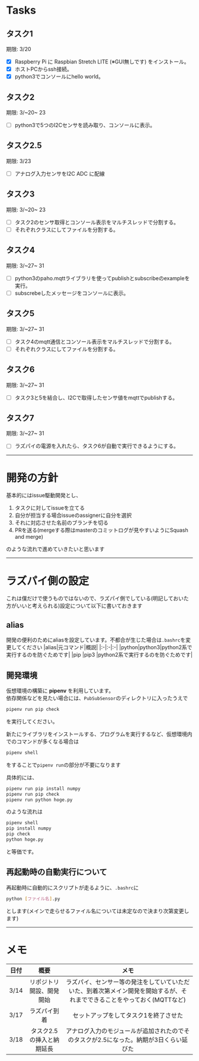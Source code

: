 # Tasks
## タスク1
期限: 3/20
- [x] Raspberry Pi に Raspbian Stretch LITE (※GUI無しです) をインストール。
- [x] ホストPCからssh接続。
- [x] python3でコンソールにhello world。
## タスク2
期限: 3/~20~ 23
- [ ] python3で5つのI2Cセンサを読み取り、コンソールに表示。
## タスク2.5
期限: 3/23
- [ ] アナログ入力センサをI2C ADC に配線
## タスク3
期限: 3/~20~ 23
- [ ] タスク2のセンサ取得とコンソール表示をマルチスレッドで分割する。
- [ ] それぞれクラスにしてファイルを分割する。
## タスク4
期限: 3/~27~ 31
- [ ] python3のpaho.mqttライブラリを使ってpublishとsubscribeのexampleを実行。
- [ ] subscrebeしたメッセージをコンソールに表示。
## タスク5
期限: 3/~27~ 31
- [ ] タスク4のmqtt通信とコンソール表示をマルチスレッドで分割する。
- [ ] それぞれクラスにしてファイルを分割する。
## タスク6
期限: 3/~27~ 31
- [ ] タスク3と5を結合し、I2Cで取得したセンサ値をmqttでpublishする。
## タスク7
期限: 3/~27~ 31
- [ ] ラズパイの電源を入れたら、タスク6が自動で実行できるようにする。

---

# 開発の方針
基本的にはissue駆動開発とし、
1. タスクに対してissueを立てる
2. 自分が担当する場合issueのassignerに自分を選択
2. それに対応させた名前のブランチを切る
3. PRを送る(mergeする際はmasterのコミットログが見やすいようにSquash and merge)

のような流れで進めていきたいと思います

---

# ラズパイ側の設定
これは僕だけで使うものではないので、ラズパイ側でしている(明記しておいた方がいいと考えられる)設定について以下に書いておきます

## alias
開発の便利のためにaliasを設定しています。不都合が生じた場合は`.bashrc`を変更してください
|alias|元コマンド|概説|
|:-|:-|:-|
|python|python3|python2系で実行するのを防ぐためです|
|pip   |pip3   |python2系で実行するのを防ぐためです|

## 開発環境
仮想環境の構築に **pipenv** を利用しています。  
依存関係などを見たい場合には、`PubSubSensor`のディレクトリに入ったうえで
```bash
pipenv run pip check
```
を実行してください。

新たにライブラリをインストールする、プログラムを実行するなど、仮想環境内でのコマンドが多くなる場合は
```bash
pipenv shell
```
をすることで`pipenv run`の部分が不要になります

具体的には、
```bash
pipenv run pip install numpy
pipenv run pip check
pipenv run python hoge.py
```
のような流れは
```bash
pipenv shell
pip install numpy
pip check
python hoge.py
```
と等価です。

## 再起動時の自動実行について
再起動時に自動的にスクリプトが走るように、`.bashrc`に
```bash
python [ファイル名].py
```
とします(メインで走らせるファイル名については未定なので決まり次第変更します)


---

# メモ
|日付|概要|メモ|
|:-:|:-:|:-:|
|3/14|リポジトリ開設、開発開始|ラズパイ、センサー等の発注をしていていただいた、到着次第メイン開発を開始するが、それまでできることをやっておく(MQTTなど)|
|3/17|ラズパイ到着|セットアップをしてタスク1を終了させた|
|3/18|タスク2.5の挿入と納期延長|アナログ入力のモジュールが追加されたのでそのタスクが2.5になった。納期が3日くらい延びた|
